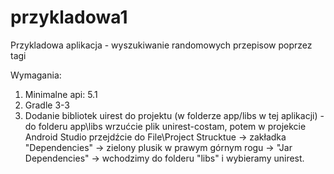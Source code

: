 # przykladowa1
Przykladowa aplikacja - wyszukiwanie randomowych przepisow poprzez tagi

Wymagania:
1. Minimalne api: 5.1
2. Gradle 3-3
3. Dodanie bibliotek uirest do projektu (w folderze app/libs w tej aplikacji) - do folderu app\libs wrzućcie plik unirest-costam, potem w projekcie Android Studio przejdźcie do File\Project Strucktue -> zakładka "Dependencies" -> zielony plusik w prawym górnym rogu -> "Jar Dependencies" -> wchodzimy do folderu "libs" i wybieramy unirest.
